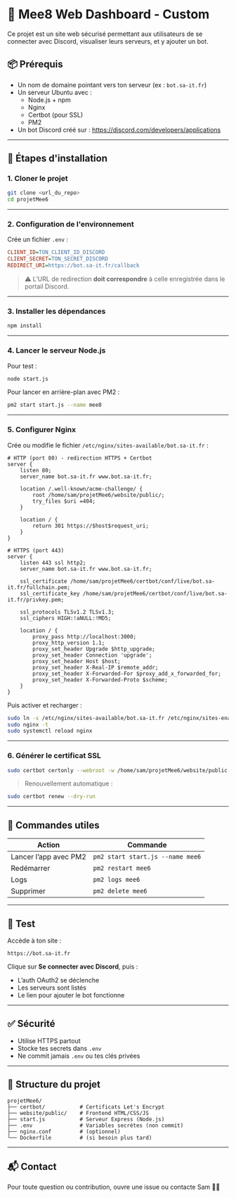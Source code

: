 # 🚀 Mee8 Web Dashboard - Custom

Ce projet est un site web sécurisé permettant aux utilisateurs de se connecter avec Discord, visualiser leurs serveurs, et y ajouter un bot.

## 📦 Prérequis

- Un nom de domaine pointant vers ton serveur (ex : `bot.sa-it.fr`)
- Un serveur Ubuntu avec :
  - Node.js + npm
  - Nginx
  - Certbot (pour SSL)
  - PM2
- Un bot Discord créé sur : https://discord.com/developers/applications

---

## 🔧 Étapes d'installation

### 1. Cloner le projet

```bash
git clone <url_du_repo>
cd projetMee6
```

---

### 2. Configuration de l'environnement

Crée un fichier `.env` :

```ini
CLIENT_ID=TON_CLIENT_ID_DISCORD
CLIENT_SECRET=TON_SECRET_DISCORD
REDIRECT_URI=https://bot.sa-it.fr/callback
```

> ⚠️ L’URL de redirection **doit correspondre** à celle enregistrée dans le portail Discord.

---

### 3. Installer les dépendances

```bash
npm install
```

---

### 4. Lancer le serveur Node.js

Pour test :

```bash
node start.js
```

Pour lancer en arrière-plan avec PM2 :

```bash
pm2 start start.js --name mee8
```

---

### 5. Configurer Nginx

Crée ou modifie le fichier `/etc/nginx/sites-available/bot.sa-it.fr` :

```nginx
# HTTP (port 80) - redirection HTTPS + Certbot
server {
    listen 80;
    server_name bot.sa-it.fr www.bot.sa-it.fr;

    location /.well-known/acme-challenge/ {
        root /home/sam/projetMee6/website/public/;
        try_files $uri =404;
    }

    location / {
        return 301 https://$host$request_uri;
    }
}

# HTTPS (port 443)
server {
    listen 443 ssl http2;
    server_name bot.sa-it.fr www.bot.sa-it.fr;

    ssl_certificate /home/sam/projetMee6/certbot/conf/live/bot.sa-it.fr/fullchain.pem;
    ssl_certificate_key /home/sam/projetMee6/certbot/conf/live/bot.sa-it.fr/privkey.pem;

    ssl_protocols TLSv1.2 TLSv1.3;
    ssl_ciphers HIGH:!aNULL:!MD5;

    location / {
        proxy_pass http://localhost:3000;
        proxy_http_version 1.1;
        proxy_set_header Upgrade $http_upgrade;
        proxy_set_header Connection 'upgrade';
        proxy_set_header Host $host;
        proxy_set_header X-Real-IP $remote_addr;
        proxy_set_header X-Forwarded-For $proxy_add_x_forwarded_for;
        proxy_set_header X-Forwarded-Proto $scheme;
    }
}
```

Puis activer et recharger :

```bash
sudo ln -s /etc/nginx/sites-available/bot.sa-it.fr /etc/nginx/sites-enabled/
sudo nginx -t
sudo systemctl reload nginx
```

---

### 6. Générer le certificat SSL

```bash
sudo certbot certonly --webroot -w /home/sam/projetMee6/website/public -d bot.sa-it.fr -d www.bot.sa-it.fr
```

> Renouvellement automatique :  
```bash
sudo certbot renew --dry-run
```

---

## 🔁 Commandes utiles

| Action                  | Commande                         |
|------------------------|----------------------------------|
| Lancer l’app avec PM2  | `pm2 start start.js --name mee6` |
| Redémarrer             | `pm2 restart mee6`               |
| Logs                   | `pm2 logs mee6`                  |
| Supprimer              | `pm2 delete mee6`                |

---

## 🧪 Test

Accède à ton site :
```
https://bot.sa-it.fr
```

Clique sur **Se connecter avec Discord**, puis :
- L’auth OAuth2 se déclenche
- Les serveurs sont listés
- Le lien pour ajouter le bot fonctionne

---

## ✅ Sécurité

- Utilise HTTPS partout
- Stocke tes secrets dans `.env`
- Ne commit jamais `.env` ou tes clés privées

---

## 📁 Structure du projet

```
projetMee6/
├── certbot/           # Certificats Let's Encrypt
├── website/public/    # Frontend HTML/CSS/JS
├── start.js           # Serveur Express (Node.js)
├── .env               # Variables secrètes (non commit)
├── nginx.conf         # (optionnel)
└── Dockerfile         # (si besoin plus tard)
```

---

## 📬 Contact

Pour toute question ou contribution, ouvre une issue ou contacte Sam 👨‍💻
